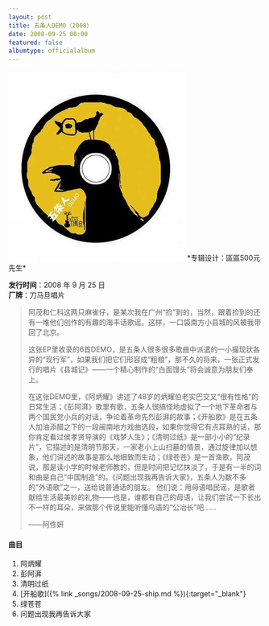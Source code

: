 ```yaml
---
layout: post
title: 五条人DEMO（2008）
date: 2008-09-25 00:00
featured: false
albumtype: officialalbum
---
```


<img src="/assets/imgs/demo2008.jpg">
*专辑设计：區區500元先生*

**发行时间**：2008 年 9 月 25 日  
**厂牌**：刀马旦唱片

> 阿茂和仁科这两只麻雀仔，是某次我在广州“捡”到的，当然，跟着捡到的还有一堆他们创作的有趣的海丰话歌谣。这样，一口袋南方小县城的风被我带回了北京。
>
> 这张EP里收录的6首DEMO，是五条人很多很多歌曲中派遣的一小撮现状各异的“现行军”，如果我们把它们形容成“粗粮”，那不久的将来，一张正式发行的唱片《县城记》——一个精心制作的“白面馒头”将会诚意为朋友们奉上。
>
> 在这张DEMO里，《阿炳耀》讲述了48岁的炳耀伯老实巴交又“很有性格”的日常生活；《彭阿湃》歌里有歌，五条人很搞怪地虚拟了一个地下革命者与两个国民党小兵的对话，争论着革命先烈彭湃的故事；《开船歌》是在五条人加油添醋之下的一段闽南地方戏曲选段，如果你觉得它有点耳熟的话，那你肯定看过侯孝贤导演的《戏梦人生》；《清明过纸》是一部小小的“纪录片”，它描述的是清明节那天，一家老小上山扫墓的情景，通过旋律加以想象，他们讲述的故事是那么地细致而生动；《绿苍苍》是一首渔歌，阿茂说，那是读小学的时候老师教的，但是时间把记忆抹淡了，于是有一半的词和曲是自己“中国制造”的。《问题出现我再告诉大家》，五条人为数不多的“外语歌”之一，送给说普通话的朋友。
> 他们说：用母语唱民谣，是歌者献给生活最美妙的礼物——也是，谁都有自己的母语，让我们尝试一下长出不一样的耳朵，来做那个传说里能听懂鸟语的“公冶长”吧……
>
> ——阿佟妍

#### 曲目

1. 阿炳耀
2. 彭阿湃
3. 清明过纸
4. [开船歌]({% link _songs/2008-09-25-ship.md %}){:target="_blank"}
5. 绿苍苍
6. 问题出现我再告诉大家
